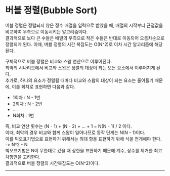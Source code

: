 # 버블 정렬(Bubble Sort)

버블 정렬은 정렬되지 않은 정수 배열을 입력으로 받았을 때, 배열의 시작부터 근접값을 비교하여 우측으로 이동시키는 알고리즘이다. <br>
결과적으로 보다 큰 수들은 배열의 우측으로 작은 수들은 반대로 이동되어 오름차순으로 정렬되게 된다.
이때, 버블 정렬의 시간 복잡도는 O(N^2)로 이차 시간 알고리즘에 해당된다. <br>

구체적으로 버블 정렬은 비교와 스왑 연산으로 이루어진다. <br>
최악의 시나리오에서 비교와 스왑은 정렬의 대상이 되는 모든 요소에서 이루어지게 된다. <br>
추가로, 하나의 요소가 정렬될 때마다 비교와 스왑의 대상이 되는 요소는 줄어들기 때문에, 이를 회차로 표현하면 다음과 같다. <br>

- 1회차 : N - 1번
- 2회차 : N - 2번
- ...
- N회차 : 1번

즉, 비교 연산 횟수는 (N - 1) + (N - 2) + ... + 1 = N(N - 1) / 2 이다. <br>
이때, 최악의 경우 비교와 함께 스왑이 일어나므로 동작 단계는 N(N - 1)이다. <br>
이를 빅오표기법으로 표현하기 위해서는 최대 항을 표현하기 위해 식을 전개해야 한다. -> N^2 - N<br>
빅오표기법은 N이 무한대로 갔을 때 상한을 표현하기 때문에 계수, 상수를 제거한 최고 차항만을 고려한다. <br>
결과적으로 버블 정렬의 시간복잡도는 O(N^2)이다.

---
